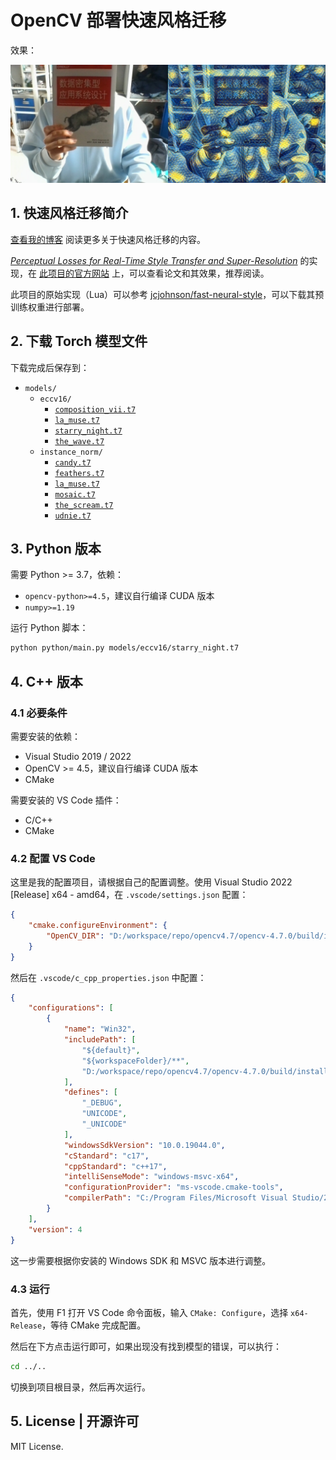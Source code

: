 # OpenCV 部署快速风格迁移

效果：

![](./images/out.jpg)

## 1. 快速风格迁移简介

[查看我的博客](https://blog.alexsun.top/vuepress-opencv-notes/awesome/fast-neural-style/) 阅读更多关于快速风格迁移的内容。

[*Perceptual Losses for Real-Time Style Transfer and Super-Resolution*](https://arxiv.org/abs/1603.08155) 的实现，在 [此项目的官方网站](https://cs.stanford.edu/people/jcjohns/eccv16/) 上，可以查看论文和其效果，推荐阅读。

此项目的原始实现（Lua）可以参考 [jcjohnson/fast-neural-style](https://github.com/jcjohnson/fast-neural-style)，可以下载其预训练权重进行部署。

## 2. 下载 Torch 模型文件

下载完成后保存到：

- `models/`
    - `eccv16/`
        - [`composition_vii.t7`](http://cs.stanford.edu/people/jcjohns/fast-neural-style/models/eccv16/composition_vii.t7)
        - [`la_muse.t7`](http://cs.stanford.edu/people/jcjohns/fast-neural-style/models/eccv16/la_muse.t7)
        - [`starry_night.t7`](http://cs.stanford.edu/people/jcjohns/fast-neural-style/models/eccv16/starry_night.t7)
        - [`the_wave.t7`](http://cs.stanford.edu/people/jcjohns/fast-neural-style/models/eccv16/the_wave.t7)
    - `instance_norm/`
        - [`candy.t7`](http://cs.stanford.edu/people/jcjohns/fast-neural-style/models/instance_norm/candy.t7)
        - [`feathers.t7`](http://cs.stanford.edu/people/jcjohns/fast-neural-style/models/instance_norm/feathers.t7)
        - [`la_muse.t7`](http://cs.stanford.edu/people/jcjohns/fast-neural-style/models/instance_norm/la_muse.t7)
        - [`mosaic.t7`](http://cs.stanford.edu/people/jcjohns/fast-neural-style/models/instance_norm/mosaic.t7)
        - [`the_scream.t7`](http://cs.stanford.edu/people/jcjohns/fast-neural-style/models/instance_norm/the_scream.t7)
        - [`udnie.t7`](http://cs.stanford.edu/people/jcjohns/fast-neural-style/models/instance_norm/udnie.t7)

## 3. Python 版本

需要 Python >= 3.7，依赖：
- `opencv-python>=4.5`，建议自行编译 CUDA 版本
- `numpy>=1.19`

运行 Python 脚本：

```bash
python python/main.py models/eccv16/starry_night.t7
```

## 4. C++ 版本

### 4.1 必要条件

需要安装的依赖：
- Visual Studio 2019 / 2022
- OpenCV >= 4.5，建议自行编译 CUDA 版本
- CMake

需要安装的 VS Code 插件：
- C/C++
- CMake

### 4.2 配置 VS Code

这里是我的配置项目，请根据自己的配置调整。使用 Visual Studio 2022 [Release] x64 - amd64，在 `.vscode/settings.json` 配置：

```json
{
    "cmake.configureEnvironment": {
        "OpenCV_DIR": "D:/workspace/repo/opencv4.7/opencv-4.7.0/build/install"
    }
}
```

然后在 `.vscode/c_cpp_properties.json` 中配置：

```json
{
    "configurations": [
        {
            "name": "Win32",
            "includePath": [
                "${default}",
                "${workspaceFolder}/**",
                "D:/workspace/repo/opencv4.7/opencv-4.7.0/build/install/include"
            ],
            "defines": [
                "_DEBUG",
                "UNICODE",
                "_UNICODE"
            ],
            "windowsSdkVersion": "10.0.19044.0",
            "cStandard": "c17",
            "cppStandard": "c++17",
            "intelliSenseMode": "windows-msvc-x64",
            "configurationProvider": "ms-vscode.cmake-tools",
            "compilerPath": "C:/Program Files/Microsoft Visual Studio/2022/Community/VC/Tools/MSVC/14.35.32215/bin/Hostx64/x64/cl.exe"
        }
    ],
    "version": 4
}
```

这一步需要根据你安装的 Windows SDK 和 MSVC 版本进行调整。

### 4.3 运行

首先，使用 F1 打开 VS Code 命令面板，输入 `CMake: Configure`，选择 `x64-Release`，等待 CMake 完成配置。

然后在下方点击运行即可，如果出现没有找到模型的错误，可以执行：

```bash
cd ../..
```

切换到项目根目录，然后再次运行。

## 5. License | 开源许可

MIT License.
